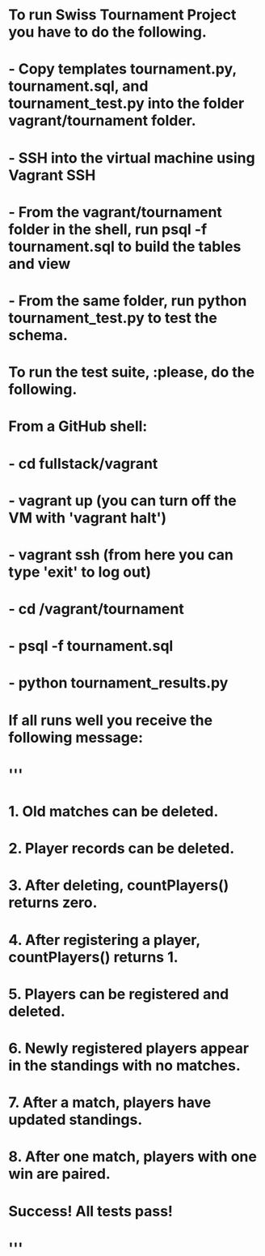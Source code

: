# To run Swiss Tournament Project you have to do the following.
# - Copy templates tournament.py, tournament.sql, and tournament_test.py into the folder vagrant/tournament folder.
# - SSH into the virtual machine using Vagrant SSH
# - From the vagrant/tournament folder in the shell, run psql -f tournament.sql to build the tables and view
# - From the same folder, run python tournament_test.py to test the schema.
# To run the test suite, :please, do the following.
# From a GitHub shell: 
# - cd fullstack/vagrant
# - vagrant up (you can turn off the VM with 'vagrant halt')
# - vagrant ssh (from here you can type 'exit' to log out)
# - cd /vagrant/tournament
# - psql -f tournament.sql
# - python tournament_results.py
# If all runs well you receive the following message:
# '''
# 1. Old matches can be deleted.
# 2. Player records can be deleted.
# 3. After deleting, countPlayers() returns zero.
# 4. After registering a player, countPlayers() returns 1.
# 5. Players can be registered and deleted.
# 6. Newly registered players appear in the standings with no matches.
# 7. After a match, players have updated standings.
# 8. After one match, players with one win are paired.
# Success!  All tests pass!
# '''

